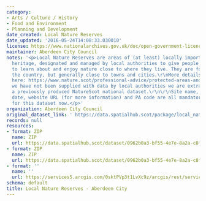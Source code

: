 ```yaml
---
category:
- Arts / Culture / History
- Food and Environment
- Planning and Development
date_created: Local Nature Reserves
date_updated: '2016-05-24T14:08:33.030010'
license: https://www.nationalarchives.gov.uk/doc/open-government-licence/version/3/
maintainer: Aberdeen City Council
notes: '<p>Local Nature Reserves are areas of (at least) locally important natural
  heritage, designated and managed by local authorities to give people better opportunities
  to learn about and enjoy nature close to where they live. They are found across
  the country, but generally close to towns and cities.\r\nMore details are available
  here: https://www.nature.scot/professional-advice/protected-areas-and-species/protected-areas/local-designations/local-nature-reserves\r\nWhere
  we have not been supplied with data by local authorities we are extracting it from
  a previously produced NatureScot national dataset.\r\n\r\nSite name, designation
  date, website URL (for more information) and PA code are all mandatory attributes
  for this dataset now.</p>'
organization: Aberdeen City Council
original_dataset_link: ' https://data.spatialhub.scot/package/local_nature_reserves-ac'
records: null
resources:
- format: ZIP
  name: ZIP
  url: https://data.spatialhub.scot/dataset/0962b0a3-bf55-4e7e-8a2a-c8fcfcdf41f1/resource/ea48c2f1-91aa-4bb4-addb-f2e8eea86a9f/download/aberdeen-lnrs.zip
- format: ZIP
  name: ZIP
  url: https://data.spatialhub.scot/dataset/0962b0a3-bf55-4e7e-8a2a-c8fcfcdf41f1/resource/2ba672bc-0302-49b4-8327-3635ce2dcb1d/download/lnr.zip
- format: ''
  name: ''
  url: https://services5.arcgis.com/0sktPVp3t1LvXc9z/arcgis/rest/services/Local_Nature_Reserves/FeatureServer
schema: default
title: Local Nature Reserves - Aberdeen City
---
```

